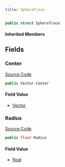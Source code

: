 ```yaml
---
title: SphereTrace
---
```


```csharp
public struct SphereTrace
```

#### Inherited Members

## Fields

### Center

[Source Code](https://github.com/swiftly-solution/swiftlys2/blob/beta/managed/src/SwiftlyS2.Shared/Natives/Structs/Ray_t.cs#L15)

```csharp
public Vector Center
```

#### Field Value

- [Vector](/docs/api/shared/natives/vector)

### Radius

[Source Code](https://github.com/swiftly-solution/swiftlys2/blob/beta/managed/src/SwiftlyS2.Shared/Natives/Structs/Ray_t.cs#L16)

```csharp
public float Radius
```

#### Field Value

- [float](https://learn.microsoft.com/dotnet/api/system.single)

